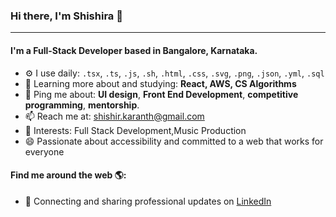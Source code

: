 ### Hi there, I'm Shishira 👋
---

#### I'm a Full-Stack Developer based in Bangalore, Karnataka.

- ⚙️ I use daily: `.tsx`, `.ts`, `.js`, `.sh`, `.html`, `.css`, `.svg`, `.png`, `.json`, `.yml`, `.sql`
- 🌱 Learning more about and studying: **React, AWS, CS Algorithms**
- 💬 Ping me about: **UI design**, **Front End Development**, **competitive programming**, **mentorship**.
- 📫 Reach me at: shishir.karanth@gmail.com
- 💜 Interests: Full Stack Development,Music Production
- 😄 Passionate about accessibility and committed to a web that works for everyone

#### Find me around the web 🌎:
- 💼 Connecting and sharing professional updates on <a href="https://www.linkedin.com/in/shishir-karanth-3246b416b/">LinkedIn</a>
